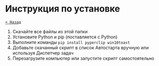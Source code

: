 # Инструкция по установке

[`⬅️ Назад`](../readme.ru.md)

1. Скачайте все файлы из этой папки
2. Установите Python и pip (поставляется с Python)
3. Выполните команды `pip install pyperclip win10toast`
4. Добавьте скачанный скрипт в список Автостарта вручную или используя Диспетчер задач
5. Перезагрузите компьютер или запустите скрипт самостоятельно
